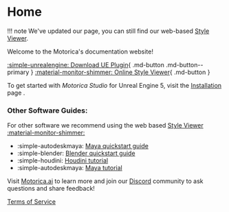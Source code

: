 # Home

!!! note
    We've updated our page, you can still find our web-based [Style Viewer](http://mogen.motorica.ai).
    
Welcome to the Motorica's documentation website!

[:simple-unrealengine: Download UE Plugin](https://mostudiodocs.pages.dev/downloads/){ .md-button .md-button--primary } [:material-monitor-shimmer: Online Style Viewer](https://mogen.motorica.ai/){ .md-button }

To get started with *Motorica Studio* for Unreal Engine 5, visit the [Installation](get-started/index.md) page .

### Other Software Guides:

For other software we recommend using the web based [Style Viewer :material-monitor-shimmer:](https://mogen.motorica.ai/)

<div class="grid cards" markdown>

- :simple-autodeskmaya: [Maya quickstart guide](https://www.motorica.ai/s/Quickstart_guide_maya.pdf)
- :simple-blender: [Blender quickstart guide](https://www.motorica.ai/s/Quickstart_guide_blender.pdf)
- :simple-houdini: [Houdini tutorial](https://youtu.be/m5ZcMsATAfg)
- :simple-autodeskmaya: [Maya tutorial](https://vimeo.com/831841460)

</div>

Visit [Motorica.ai](https://www.motorica.ai/) to learn more and join our [Discord](https://discord.com/invite/KWRqNzcjYA) community to ask questions and share feedback!

[Terms of Service](ToS.md)
